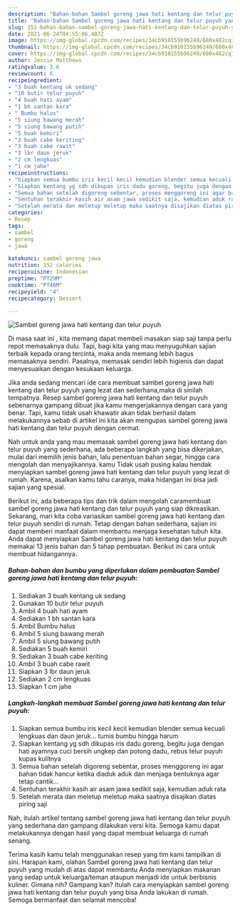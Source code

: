 ```yaml
---
description: "Bahan-bahan Sambel goreng jawa hati kentang dan telur puyuh yang nikmat Untuk Jualan"
title: "Bahan-bahan Sambel goreng jawa hati kentang dan telur puyuh yang nikmat Untuk Jualan"
slug: 151-bahan-bahan-sambel-goreng-jawa-hati-kentang-dan-telur-puyuh-yang-nikmat-untuk-jualan
date: 2021-06-24T04:55:06.487Z
image: https://img-global.cpcdn.com/recipes/34cb910155b96249/680x482cq70/sambel-goreng-jawa-hati-kentang-dan-telur-puyuh-foto-resep-utama.jpg
thumbnail: https://img-global.cpcdn.com/recipes/34cb910155b96249/680x482cq70/sambel-goreng-jawa-hati-kentang-dan-telur-puyuh-foto-resep-utama.jpg
cover: https://img-global.cpcdn.com/recipes/34cb910155b96249/680x482cq70/sambel-goreng-jawa-hati-kentang-dan-telur-puyuh-foto-resep-utama.jpg
author: Jessie Matthews
ratingvalue: 3.6
reviewcount: 6
recipeingredient:
- "3 buah kentang uk sedang"
- "10 butir telur puyuh"
- "4 buah hati ayam"
- "1 bh santan kara"
- " Bumbu halus"
- "5 siung bawang merah"
- "5 siung bawang putih"
- "5 buah kemiri"
- "3 buah cabe keriting"
- "3 buah cabe rawit"
- "3 lbr daun jeruk"
- "2 cm lengkuas"
- "1 cm jahe"
recipeinstructions:
- "Siapkan semua bumbu iris kecil kecil kemudian blender semua kecuali lengkuas dan daun jeruk... tumis bumbu hingga harum"
- "Siapkan kentang yg sdh dikupas iris dadu goreng, begitu juga dengan hati ayamnya cuci bersih ungkep dan potong dadu, rebus telur puyuh kupas kulitnya"
- "Semua bahan setelah digoreng sebentar, proses menggoreng ini agar bahan tidak hancur ketika diaduk aduk dan menjaga bentuknya agar tetap cantik..."
- "Sentuhan terakhir kasih air asam jawa sedikit saja, kemudian aduk rata"
- "Setelah merata dan meletup meletup maka saatnya disajikan diatas piring saji"
categories:
- Resep
tags:
- sambel
- goreng
- jawa

katakunci: sambel goreng jawa 
nutrition: 152 calories
recipecuisine: Indonesian
preptime: "PT29M"
cooktime: "PT46M"
recipeyield: "4"
recipecategory: Dessert

---
```



![Sambel goreng jawa hati kentang dan telur puyuh](https://img-global.cpcdn.com/recipes/34cb910155b96249/680x482cq70/sambel-goreng-jawa-hati-kentang-dan-telur-puyuh-foto-resep-utama.jpg)

Di masa  saat ini , kita memang dapat membeli masakan siap saji tanpa perlu repot memasaknya dulu. Tapi, bagi kita yang mau menyuguhkan sajian terbaik kepada orang tercinta, maka anda memang lebih bagus memasaknya sendiri. Pasalnya, memasak sendiri lebih higienis dan dapat menyesuaikan dengan kesukaan keluarga.

Jika anda sedang mencari ide cara membuat sambel goreng jawa hati kentang dan telur puyuh yang lezat dan sederhana,maka di sinilah tempatnya. Resep sambel goreng jawa hati kentang dan telur puyuh  sebenarnya gampang dibuat jika kamu mengerjakannya dengan cara yang benar. Tapi, kamu tidak usah khawatir akan tidak berhasil dalam melakukannya 
sebab di artikel ini kita akan mengupas sambel goreng jawa hati kentang dan telur puyuh dengan cermat.  



Nah untuk anda yang mau memasak sambel goreng jawa hati kentang dan telur puyuh yang sederhana, ada beberapa langkah yang bisa dikerjakan, mulai dari memilih jenis bahan, lalu penentuan bahan segar, hingga cara mengolah dan menyajikannya. kamu Tidak usah pusing kalau hendak menyiapkan sambel goreng jawa hati kentang dan telur puyuh yang lezat di rumah. Karena, asalkan kamu  tahu caranya, maka hidangan ini bisa jadi sajian yang spesial.

Berikut ini, ada beberapa tips dan trik dalam mengolah caramembuat sambel goreng jawa hati kentang dan telur puyuh yang siap dikreasikan. Sekarang, mari kita coba variasikan sambel goreng jawa hati kentang dan telur puyuh sendiri di rumah. Tetap dengan bahan sederhana, sajian ini dapat memberi manfaat dalam membantu menjaga kesehatan tubuh kita. Anda dapat menyiapkan Sambel goreng jawa hati kentang dan telur puyuh memakai 13 jenis bahan dan 5 tahap pembuatan. Berikut ini cara untuk membuat hidangannya.

<!--inarticleads1-->

##### Bahan-bahan dan bumbu yang diperlukan dalam pembuatan Sambel goreng jawa hati kentang dan telur puyuh:

1. Sediakan 3 buah kentang uk sedang
1. Gunakan 10 butir telur puyuh
1. Ambil 4 buah hati ayam
1. Sediakan 1 bh santan kara
1. Ambil  Bumbu halus
1. Ambil 5 siung bawang merah
1. Ambil 5 siung bawang putih
1. Sediakan 5 buah kemiri
1. Sediakan 3 buah cabe keriting
1. Ambil 3 buah cabe rawit
1. Siapkan 3 lbr daun jeruk
1. Sediakan 2 cm lengkuas
1. Siapkan 1 cm jahe




<!--inarticleads2-->

##### Langkah-langkah membuat Sambel goreng jawa hati kentang dan telur puyuh:

1. Siapkan semua bumbu iris kecil kecil kemudian blender semua kecuali lengkuas dan daun jeruk... tumis bumbu hingga harum
1. Siapkan kentang yg sdh dikupas iris dadu goreng, begitu juga dengan hati ayamnya cuci bersih ungkep dan potong dadu, rebus telur puyuh kupas kulitnya
1. Semua bahan setelah digoreng sebentar, proses menggoreng ini agar bahan tidak hancur ketika diaduk aduk dan menjaga bentuknya agar tetap cantik...
1. Sentuhan terakhir kasih air asam jawa sedikit saja, kemudian aduk rata
1. Setelah merata dan meletup meletup maka saatnya disajikan diatas piring saji




Nah, itulah artikel tentang  sambel goreng jawa hati kentang dan telur puyuh  yang sederhana dan gampang dilakukan versi kita. Semoga kamu dapat melakukannya dengan hasil yang dapat membuat keluarga di rumah senang. 

Terima kasih kamu telah menggunakan resep yang tim kami tampilkan di sini. Harapan kami, olahan  Sambel goreng jawa hati kentang dan telur puyuh yang mudah di atas dapat membantu Anda menyiapkan makanan yang sedap untuk keluarga/teman ataupun menjadi ide untuk berbisnis kuliner. Gimana nih? Gampang kan? Itulah cara menyiapkan sambel goreng jawa hati kentang dan telur puyuh yang bisa Anda lakukan di rumah. Semoga bermanfaat dan selamat mencoba!

